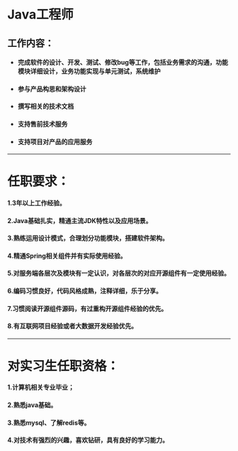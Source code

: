 # Java工程师

## 工作内容：

- #### 完成软件的设计、开发、测试、修改bug等工作，包括业务需求的沟通，功能模块详细设计，业务功能实现与单元测试，系统维护

- #### 参与产品构思和架构设计

- #### 撰写相关的技术文档

- #### 支持售前技术服务

- #### 支持项目对产品的应用服务

------

# 任职要求：

#### 1.3年以上工作经验。

#### 2.Java基础扎实，精通主流JDK特性以及应用场景。

#### 3.熟练运用设计模式，合理划分功能模块，搭建软件架构。

#### 4.精通Spring相关组件并有实际使用经验。

#### 5.对服务端各层次及模块有一定认识，对各层次的对应开源组件有一定使用经验。

#### 6.编码习惯良好，代码风格成熟，注释详细，乐于分享。

#### 7.习惯阅读开源组件源码，有过重构开源组件经验的优先。

#### 8.有互联网项目经验或者大数据开发经验优先。

------

# 对实习生任职资格：

#### 1.计算机相关专业毕业；

#### 2.熟悉java基础。

#### 3.熟悉mysql、了解redis等。

#### 4.对技术有强烈的兴趣，喜欢钻研，具有良好的学习能力。